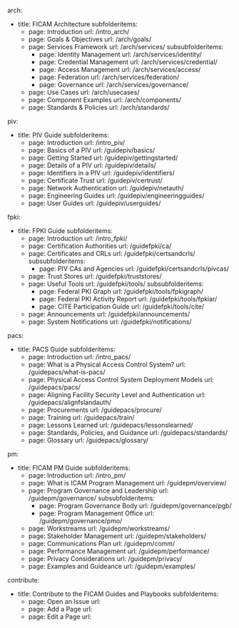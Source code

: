 arch:
  - title: FICAM Architecture
    subfolderitems:
      - page: Introduction
        url: /intro_arch/
      - page: Goals & Objectives
        url: /arch/goals/
      - page: Services Framework
        url: /arch/services/
        subsubfolderitems:
          - page: Identity Management
            url: /arch/services/identity/
          - page: Credential Management
            url: /arch/services/credential/
          - page: Access Management
            url: /arch/services/access/
          - page: Federation
            url: /arch/services/federation/
          - page: Governance
            url: /arch/services/governance/
      - page: Use Cases
        url: /arch/usecases/
      - page: Component Examples
        url: /arch/components/
      - page: Standards & Policies
        url: /arch/standards/

piv:
  - title: PIV Guide
    subfolderitems:
      - page: Introduction
        url: /intro_piv/
      - page: Basics of a PIV
        url: /guidepiv/basics/
      - page: Getting Started
        url: /guidepiv/gettingstarted/
      - page: Details of a PIV
        url: /guidepiv/details/
      - page: Identifiers in a PIV
        url: /guidepiv/identifiers/
      - page: Certificate Trust
        url: /guidepiv/certrust/
      - page: Network Authentication
        url: /guidepiv/netauth/
      - page: Engineering Guides
        url: /guidepiv/engineeringguides/
      - page: User Guides
        url: /guidepiv/userguides/

fpki:
  - title: FPKI Guide
    subfolderitems:
    - page: Introduction
      url: /intro_fpki/
    - page: Certification Authorities
      url: /guidefpki/ca/
    - page: Certificates and CRLs
      url: /guidefpki/certsandcrls/
      subsubfolderitems:
        - page: PIV CAs and Agencies
          url: /guidefpki/certsandcrls/pivcas/
    - page: Trust Stores
      url: /guidefpki/truststores/
    - page: Useful Tools
      url: /guidefpki/tools/
      subsubfolderitems:
        - page: Federal PKI Graph
          url: /guidefpki/tools/fpkigraph/
        - page: Federal PKI Activity Report
          url: /guidefpki/tools/fpkiar/
        - page: CITE Participation Guide
          url: /guidefpki/tools/cite/
    - page: Announcements
      url: /guidefpki/announcements/
    - page: System Notifications
      url: /guidefpki/notifications/

pacs:
  - title: PACS Guide
    subfolderitems:
    - page: Introduction
      url: /intro_pacs/
    - page: What is a Physical Access Control System?
      url: /guidepacs/what-is-pacs/
    - page: Physical Access Control System Deployment Models
      url: /guidepacs/pacs/
    - page: Aligning Facility Security Level and Authentication
      url: /guidepacs/alignfslandauth/
    - page: Procurements
      url: /guidepacs/procure/
    - page: Training
      url: /guidepacs/train/
    - page: Lessons Learned
      url: /guidepacs/lessonslearned/
    - page: Standards, Policies, and Guidance
      url: /guidepacs/standards/
    - page: Glossary
      url: /guidepacs/glossary/

pm:
  - title: FICAM PM Guide
    subfolderitems: 
      - page: Introduction
        url: /intro_pm/
      - page: What is ICAM Program Management
        url: /guidepm/overview/
      - page: Program Governance and Leadership
        url: /guidepm/governance/
        subsubfolderitems:
          - page: Program Governance Body
            url: /guidepm/governance/pgb/
          - page: Program Management Office
            url: /guidepm/governance/pmo/
      - page: Workstreams
        url: /guidepm/workstreams/
      - page: Stakeholder Management
        url: /guidepm/stakeholders/
      - page: Communications Plan
        url: /guidepm/comm/
      - page: Performance Management
        url: /guidepm/performance/
      - page: Privacy Considerations
        url: /guidepm/privacy/
      - page: Examples and Guideance
        url: /guidepm/examples/

contribute:
  - title: Contribute to the FICAM Guides and Playbooks
    subfolderitems:
      - page: Open an Issue
        url:
      - page: Add a Page
        url: 
      - page: Edit a Page
        url:

